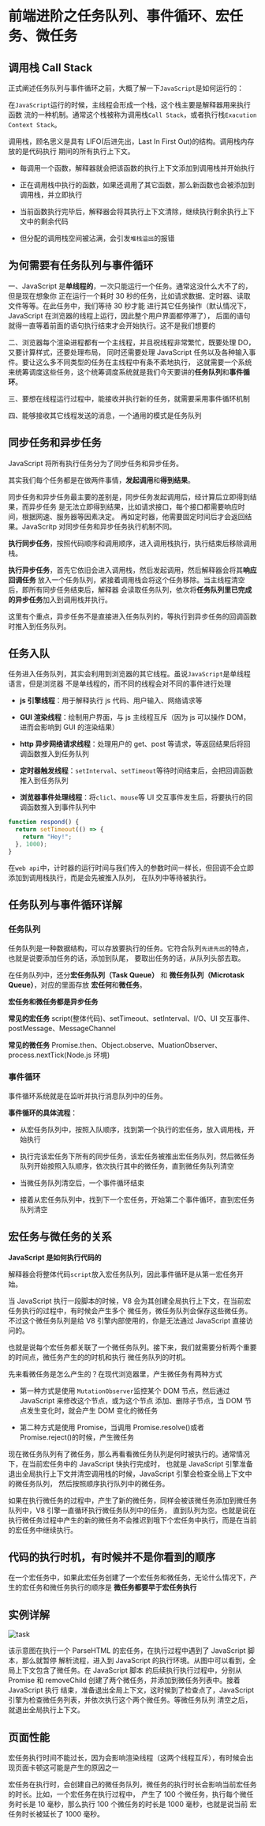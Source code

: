 # 前端进阶之任务队列、事件循环、宏任务、微任务

## 调用栈 Call Stack

正式阐述任务队列与事件循环之前，大概了解一下`JavaScript`是如何运行的：

在`JavaScript`运行的时候，主线程会形成一个栈，这个栈主要是解释器用来执行函数
流的一种机制。通常这个栈被称为调用栈`Call Stack`，或者执行栈`Exacution Context Stack`。

调用栈，顾名思义是具有 LIFO(后进先出，Last In First Out)的结构。调用栈内存放的是代码执行
期间的所有执行上下文。

- 每调用一个函数，解释器就会把该函数的执行上下文添加到调用栈并开始执行

- 正在调用栈中执行的函数，如果还调用了其它函数，那么新函数也会被添加到调用栈，并立即执行

- 当前函数执行完毕后，解释器会将其执行上下文清除，继续执行剩余执行上下文中的剩余代码

- 但分配的调用栈空间被沾满，会引发`堆栈溢出`的报错

## 为何需要有任务队列与事件循环

一、JavaScript 是**单线程的**，一次只能运行一个任务。通常这没什么大不了的，但是现在想象你
正在运行一个耗时 30 秒的任务，比如请求数据、定时器、读取文件等等。在此任务中，我们等待 30 秒才能
进行其它任务操作（默认情况下，JavaScript 在浏览器的线程上运行，因此整个用户界面都停滞了），
后面的语句就得一直等着前面的语句执行结束才会开始执行。这不是我们想要的

二、浏览器每个渲染进程都有一个主线程，并且祝线程非常繁忙，既要处理 DO，又要计算样式，还要处理布局，
同时还需要处理 JavaScript 任务以及各种输入事件。要让这么多不同类型的任务在主线程中有条不紊地执行，
这就需要一个系统来统筹调度这些任务，这个统筹调度系统就是我们今天要讲的**任务队列**和**事件循环**。

三、要想在线程运行过程中，能接收并执行新的任务，就需要采用事件循环机制

四、能够接收其它线程发送的消息，一个通用的模式是任务队列

## 同步任务和异步任务

JavaScript 将所有执行任务分为了同步任务和异步任务。

其实我们每个任务都是在做两件事情，**发起调用**和**得到结果**。

同步任务和异步任务最主要的差别是，同步任务发起调用后，经计算后立即得到结果，而异步任务
是无法立即得到结果，比如请求接口，每个接口都需要响应时间，根据网速、服务器等因素决定。
再如定时器，他需要固定时间后才会返回结果。JavaScritp 对同步任务和异步任务执行机制不同。

**执行同步任务**，按照代码顺序和调用顺序，进入调用栈执行，执行结束后移除调用栈。

**执行异步任务**，首先它依旧会进入调用栈，然后发起调用，然后解释器会将其**响应回调任务**
放入一个任务队列，紧接着调用栈会将这个任务移除。当主线程清空后，即所有同步任务结束后，解释器
会读取任务队列，依次将**任务队列里已完成的异步任务**加入到调用栈并执行。

这里有个重点，异步任务不是直接进入任务队列的，等执行到异步任务的回调函数时推入到任务队列。

## 任务入队

任务进入任务队列，其实会利用到浏览器的其它线程。虽说`JavaScript`是单线程语言，但是浏览器
不是单线程的，而不同的线程会对不同的事件进行处理

- **js 引擎线程**：用于解释执行 js 代码、用户输入、网络请求等

- **GUI 渲染线程**：绘制用户界面，与 js 主线程互斥（因为 js 可以操作 DOM，进而会影响到 GUI 的渲染结果）

- **http 异步网络请求线程**：处理用户的 get、post 等请求，等返回结果后将回调函数推入到任务队列

- **定时器触发线程**：`setInterval`、`setTimeout`等待时间结束后，会把回调函数推入到任务队列

- **浏览器事件处理线程**：将`clicl`、`mouse`等 UI 交互事件发生后，将要执行的回调函数推入到事件队列中

```js
function respond() {
  return setTimeout(() => {
    return "Hey!";
  }, 1000);
}
```

在`web api`中，计时器的运行时间与我们传入的参数时间一样长，但回调不会立即添加到调用栈执行，而是会先被推入队列，
在队列中等待被执行。

## 任务队列与事件循环详解

### 任务队列

任务队列是一种数据结构，可以存放要执行的任务。它符合队列`先进先出`的特点，也就是说要添加任务的话，添加到队尾，
要取出任务的话，从队列头部去取。

在任务队列中，还分**宏任务队列（Task Queue）** 和 **微任务队列（Microtask Queue）**，对应的里面存放
**宏任何**和**微任务**。

**宏任务和微任务都是异步任务**

**常见的宏任务**
script(整体代码)、setTimeout、setInterval、I/O、UI 交互事件、postMessage、MessageChannel

**常见的微任务**
Promise.then、Object.observe、MuationObserver、process.nextTick(Node.js 环境)

### 事件循环

事件循环系统就是在监听并执行消息队列中的任务。

**事件循环的具体流程**：

- 从宏任务队列中，按照入队顺序，找到第一个执行的宏任务，放入调用栈，开始执行

- 执行完该宏任务下所有的同步任务，该宏任务被推出宏任务队列，然后微任务队列开始按照入队顺序，依次执行其中的微任务，直到微任务队列清空

- 当微任务队列清空后，一个事件循环结束

- 接着从宏任务队列中，找到下一个宏任务，开始第二个事件循环，直到宏任务队列清空

## 宏任务与微任务的关系

**JavaScript 是如何执行代码的**

解释器会将整体代码`script`放入宏任务队列，因此事件循环是从第一宏任务开始。

当 JavaScript 执行一段脚本的时候，V8 会为其创建全局执行上下文，在当前宏任务执行的过程中，有时候会产生多个
微任务，微任务队列会保存这些微任务。不过这个微任务队列是给 V8 引擎内部使用的，你是无法通过 JavaScript 直接访问的。

也就是说每个宏任务都关联了一个微任务队列。接下来，我们就需要分析两个重要的时间点，微任务产生的的时机和执行
微任务队列的时机。

先来看微任务是怎么产生的？在现代浏览器里，产生微任务有两种方式

- 第一种方式是使用 `MutationObserver`监控某个 DOM 节点，然后通过 JavaScript 来修改这个节点，或为这个节点
  添加、删除子节点，当 DOM 节点发生变化时，就会产生 DOM 变化的微任务

- 第二种方式是使用 Promise，当调用 Promise.resolve()或者 Promise.reject()的时候，产生微任务

现在微任务队列有了微任务，那么再看看微任务队列是何时被执行的。通常情况下，在当前宏任务中的 JavaScript 快执行完成时，
也就是 JavaScript 引擎准备退出全局执行上下文并清空调用栈的时候，JavaScript 引擎会检查全局上下文中的微任务队列，
然后按照顺序执行队列中的微任务。

如果在执行微任务的过程中，产生了新的微任务，同样会被该微任务添加到微任务队列中，V8 引擎一直循环执行微任务队列中的任务，
直到队列为空。也就是说在执行微任务过程中产生的新的微任务不会推迟到哦下个宏任务中执行，而是在当前的宏任务中继续执行。

## 代码的执行时机，有时候并不是你看到的顺序

在一个宏任务中，如果此宏任务创建了一个宏任务和微任务，无论什么情况下，产生的宏任务和微任务执行的顺序是
**微任务都要早于宏任务执行**

## 实例详解

![task](../static/img/task.jpg)

该示意图在执行一个 ParseHTML 的宏任务，在执行过程中遇到了 JavaScript 脚本，那么就暂停
解析流程，进入到 JavaScript 的执行环境。从图中可以看到，全局上下文包含了微任务。在 JavaScript 脚本
的后续执行执行过程中，分别从 Promise 和 removeChild 创建了两个微任务，并添加到微任务列表中。接着 JavaScript 执行
结束，准备退出全局上下文，这时候到了检查点了，JavaScript 引擎为检查微任务列表，并依次执行这个两个微任务。等微任务队列
清空之后，就退出全局执行上下文。

## 页面性能

宏任务执行时间不能过长，因为会影响渲染线程（这两个线程互斥），有时候会出现页面卡顿这可能是产生的原因之一

宏任务在执行时，会创建自己的微任务队列，微任务的执行时长会影响当前宏任务的时长。比如，一个宏任务在执行过程中，
产生了 100 个微任务，执行每个微任务时长是 10 毫秒，那么执行 100 个微任务的时长是 1000 毫秒，也就是说当前
宏任务时长被延长了 1000 毫秒。
